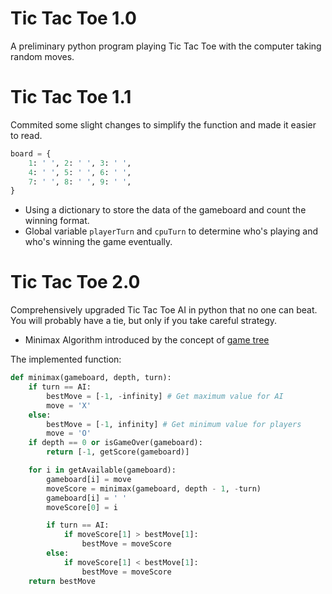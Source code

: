 # Tic Tac Toe 1.0
A preliminary python program playing Tic Tac Toe with the computer taking random moves.

# Tic Tac Toe 1.1
Commited some slight changes to simplify the function and made it easier to read.

```Python
board = {
	1: ' ', 2: ' ', 3: ' ', 
	4: ' ', 5: ' ', 6: ' ', 
	7: ' ', 8: ' ', 9: ' ', 
}
```

- Using a dictionary to store the data of the gameboard and count the winning format.
- Global variable `playerTurn` and `cpuTurn` to determine who's playing and who's winning the game eventually.

# Tic Tac Toe 2.0
Comprehensively upgraded Tic Tac Toe AI in python that no one can beat. You will probably have a tie, but only if you take careful strategy.

- Minimax Algorithm introduced by the concept of [game tree](https://en.wikipedia.org/wiki/Game_tree)

The implemented function:
```Python
def minimax(gameboard, depth, turn):
	if turn == AI:
		bestMove = [-1, -infinity] # Get maximum value for AI
		move = 'X'
	else:
		bestMove = [-1, infinity] # Get minimum value for players
		move = 'O'
	if depth == 0 or isGameOver(gameboard):
		return [-1, getScore(gameboard)]

	for i in getAvailable(gameboard):
		gameboard[i] = move
		moveScore = minimax(gameboard, depth - 1, -turn)
		gameboard[i] = ' '
		moveScore[0] = i

		if turn == AI:
			if moveScore[1] > bestMove[1]:
				bestMove = moveScore
		else:
			if moveScore[1] < bestMove[1]:
				bestMove = moveScore
	return bestMove
```
